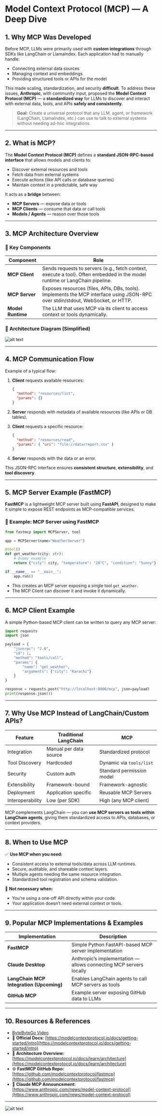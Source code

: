 
# Model Context Protocol (MCP) — A Deep Dive

## 1. Why MCP Was Developed

Before MCP, LLMs were primarily used with **custom integrations** through SDKs like LangChain or LlamaIndex.
Each application had to manually handle:

* Connecting external data sources
* Managing context and embeddings
* Providing structured tools or APIs for the model

This made scaling, standardization, and security **difficult**.
To address these issues, **Anthropic**, with community input, proposed the **Model Context Protocol (MCP)** — a **standardized way** for LLMs to discover and interact with external data, tools, and APIs **safely and consistently**.

> **Goal:** Create a universal protocol that any LLM, agent, or framework (LangChain, LlamaIndex, etc.) can use to talk to external systems without needing ad-hoc integrations.

---

## 2. What is MCP?

The **Model Context Protocol (MCP)** defines a **standard JSON-RPC-based interface** that allows models and clients to:

* Discover external resources and tools
* Fetch data from external systems
* Execute actions (like API calls or database queries)
* Maintain context in a predictable, safe way

It acts as a **bridge** between:

* **MCP Servers** — expose data or tools
* **MCP Clients** — consume that data or call tools
* **Models / Agents** — reason over those tools

---

## 3. MCP Architecture Overview

### 🧩 Key Components

| Component         | Role                                                                                                                            |
| ----------------- | ------------------------------------------------------------------------------------------------------------------------------- |
| **MCP Client**    | Sends requests to servers (e.g., fetch context, execute a tool). Often embedded in the model runtime or LangChain pipeline.     |
| **MCP Server**    | Exposes resources (files, APIs, DBs, tools). Implements the MCP interface using JSON-RPC over stdin/stdout, WebSocket, or HTTP. |
| **Model Runtime** | The LLM that uses MCP via its client to access context or tools dynamically.                                                    |

### 🔄 Architecture Diagram (Simplified)

![alt text](image.png)

---

## 4. MCP Communication Flow

Example of a typical flow:

1. **Client** requests available resources:

   ```json
   {
     "method": "resources/list",
     "params": {}
   }
   ```
2. **Server** responds with metadata of available resources (like APIs or DB tables).
3. **Client** requests a specific resource:

   ```json
   {
     "method": "resources/read",
     "params": { "uri": "file://data/report.csv" }
   }
   ```
4. **Server** responds with the data or an error.

This JSON-RPC interface ensures **consistent structure**, **extensibility**, and **tool discovery**.

---

## 5. MCP Server Example (FastMCP)

**FastMCP** is a lightweight MCP server built using **FastAPI**, designed to make it simple to expose REST endpoints as MCP-compatible services.

### 🧱 Example: MCP Server using FastMCP

```python
from fastmcp import MCPServer, tool

app = MCPServer(name="WeatherServer")

@tool()
def get_weather(city: str):
    # Dummy example
    return {"city": city, "temperature": "28°C", "condition": "Sunny"}

if __name__ == "__main__":
    app.run()
```

* This creates an MCP server exposing a single tool `get_weather`.
* The MCP Client can discover it and invoke it dynamically.

---

## 6. MCP Client Example

A simple Python-based MCP client can be written to query any MCP server:

```python
import requests
import json

payload = {
    "jsonrpc": "2.0",
    "id": 1,
    "method": "tools/call",
    "params": {
        "name": "get_weather",
        "arguments": {"city": "Karachi"}
    }
}

response = requests.post("http://localhost:8000/mcp", json=payload)
print(response.json())
```

---

## 7. Why Use MCP Instead of LangChain/Custom APIs?

| Feature          | Traditional LangChain  | MCP                       |
| ---------------- | ---------------------- | ------------------------- |
| Integration      | Manual per data source | Standardized protocol     |
| Tool Discovery   | Hardcoded              | Dynamic via `tools/list`  |
| Security         | Custom auth            | Standard permission model |
| Extensibility    | Framework-bound        | Framework-agnostic        |
| Deployment       | Application specific   | Reusable MCP Servers      |
| Interoperability | Low (per SDK)          | High (any MCP client)     |

MCP complements LangChain — you can **use MCP servers as tools within LangChain agents**, giving them standardized access to APIs, databases, or context providers.

---

## 8. When to Use MCP

✅ **Use MCP when you need:**

* Consistent access to external tools/data across LLM runtimes.
* Secure, auditable, and shareable context layers.
* Multiple agents needing the same resource integration.
* Standardized tool registration and schema validation.

🚫 **Not necessary when:**

* You’re using a one-off API directly within your code.
* Your application doesn’t need external context or tools.

---

## 9. Popular MCP Implementations & Examples

| Implementation                           | Description                                                        |
| ---------------------------------------- | ------------------------------------------------------------------ |
| **FastMCP**                              | Simple Python FastAPI-based MCP server implementation              |
| **Claude Desktop**                       | Anthropic’s implementation — allows connecting MCP servers locally |
| **LangChain MCP Integration (Upcoming)** | Enables LangChain agents to call MCP servers as tools              |
| **GitHub MCP**                           | Example server exposing GitHub data to LLMs                        |

---

## 10. Resources & References
* [ByteByteGo Video](https://youtu.be/_d0duu3dED4?si=jNTDhcuL1-PnCvdo)
* 📘 **Official Docs:** [https://modelcontextprotocol.io/docs/getting-started/intro](https://modelcontextprotocol.io/docs/getting-started/intro)
* 🧩 **Architecture Overview:** [https://modelcontextprotocol.io/docs/learn/architecture](https://modelcontextprotocol.io/docs/learn/architecture)
* ⚙️ **FastMCP GitHub Repo:** [https://github.com/modelcontextprotocol/fastmcp](https://github.com/modelcontextprotocol/fastmcp)
* 🧠 **Claude MCP Announcement:** [https://www.anthropic.com/news/model-context-protocol](https://www.anthropic.com/news/model-context-protocol)

---

![alt text](image-1.png)
